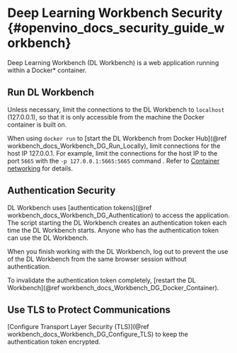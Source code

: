 # Deep Learning Workbench Security {#openvino_docs_security_guide_workbench}

Deep Learning Workbench (DL Workbench) is a web application running within a Docker\* container.

## Run DL Workbench 

Unless necessary, limit the connections to the DL Workbench to `localhost` (127.0.0.1), so that it
is only accessible from the machine the Docker container is built on.

When using `docker run` to [start the DL Workbench from Docker
Hub](@ref workbench_docs_Workbench_DG_Run_Locally), limit connections for the host IP 127.0.0.1.
For example, limit the connections for the host IP to the port `5665` with the `-p
127.0.0.1:5665:5665` command . Refer to [Container
networking](https://docs.docker.com/config/containers/container-networking/#published-ports) for
details.

## Authentication Security

DL Workbench uses [authentication tokens](@ref workbench_docs_Workbench_DG_Authentication) to access the
application. The script starting the DL Workbench creates an authentication token each time the DL
Workbench starts. Anyone who has the authentication token can use the DL Workbench.

When you finish working with the DL Workbench, log out to prevent the use of the DL Workbench from
the same browser session without authentication.

To invalidate the authentication token completely, [restart the DL
Workbench](@ref workbench_docs_Workbench_DG_Docker_Container).

## Use TLS to Protect Communications 

[Configure Transport Layer Security (TLS)](@ref workbench_docs_Workbench_DG_Configure_TLS) to keep the
authentication token encrypted.
